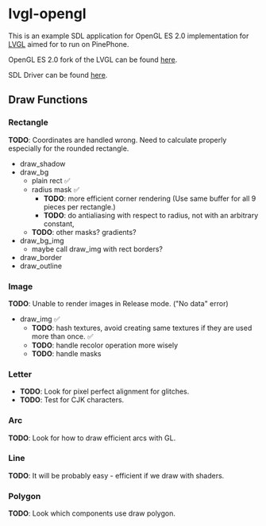# lvgl-opengl
This is an example SDL application for OpenGL ES 2.0 implementation for [LVGL](https://github.com/lvgl/lvgl) aimed for to run on PinePhone. 

OpenGL ES 2.0 fork of the LVGL can be found [here](https://github.com/rainlab-inc/lvgl).

SDL Driver can be found [here](https://github.com/rainlab-inc/lv_drivers).

## Draw Functions
### Rectangle
**TODO**: Coordinates are handled wrong. Need to calculate properly especially for the rounded rectangle.
- draw_shadow 
- draw_bg
    * plain rect :white_check_mark:
    * radius mask :white_check_mark:
      * **TODO**: more efficient corner rendering (Use same buffer for all 9 pieces per rectangle.)
      * **TODO**: do antialiasing with respect to radius, not with an arbitrary constant,
    * **TODO**: other masks? gradients?
- draw_bg_img
    * maybe call draw_img with rect borders?
- draw_border
- draw_outline
### Image
**TODO**: Unable to render images in Release mode. ("No data" error)
- draw_img :white_check_mark:
  * **TODO**: hash textures, avoid creating same textures if they are used more than once. :white_check_mark:
  * **TODO**: handle recolor operation more wisely
  * **TODO**: handle masks
### Letter
- **TODO**: Look for pixel perfect alignment for glitches.
- **TODO**: Test for CJK characters.

### Arc
**TODO**: Look for how to draw efficient arcs with GL.
### Line
**TODO**: It will be probably easy - efficient if we draw with shaders.
### Polygon
**TODO**: Look which components use draw polygon.

